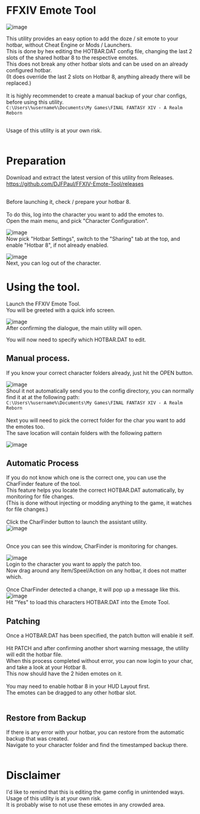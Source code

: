 # FFXIV Emote Tool

![image](https://github.com/DJFPaul/FFXIV-Emote-Tool/assets/35642602/7afb0d0c-50e6-4cdb-a892-234e6b3355bb)


This utility provides an easy option to add the doze / sit emote to your hotbar, without Cheat Engine or Mods / Launchers. <br>
This is done by hex editing the HOTBAR.DAT config file, changing the last 2 slots of the shared hotbar 8 to the respective emotes. <br>
This does not break any other hotbar slots and can be used on an already configured hotbar. <br>
(It does override the last 2 slots on Hotbar 8, anything already there will be replaced.) <br>
<br>
It is highly recommendet to create a manual backup of your char configs, before using this utility. <br>
`C:\Users\%username%\Documents\My Games\FINAL FANTASY XIV - A Realm Reborn` <br>

<br>
Usage of this utility is at your own risk.<br>
<br>

# Preparation
Download and extract the latest version of this utility from Releases. <br>
https://github.com/DJFPaul/FFXIV-Emote-Tool/releases <br>
<br>

Before launching it, check / prepare your hotbar 8. <br>
<br>
To do this, log into the character you want to add the emotes to. <br>
Open the main menu, and pick "Character Configuration". <br>

![image](https://github.com/DJFPaul/FFXIV-Emote-Tool/assets/35642602/53e1df59-2848-431b-849b-3354d0a30b04)
<br>
Now pick "Hotbar Settings", switch to the "Sharing" tab at the top, and enable "Hotbar 8", if not already enabled. <br>

![image](https://github.com/DJFPaul/FFXIV-Emote-Tool/assets/35642602/b5020429-0e0f-46a8-a5c0-2f2cb5deb309)
<br>
Next, you can log out of the character. <br>

# Using the tool.
Launch the FFXIV Emote Tool. <br>
You will be greeted with a quick info screen. <br>

![image](https://github.com/DJFPaul/FFXIV-Emote-Tool/assets/35642602/beb6f92b-4e22-4a4e-a13a-a3b3d4f814b9)
<br>
After confirming the dialogue, the main utility will open. <br>

You will now need to specify which HOTBAR.DAT to edit. <br>

## Manual process.
If you know your correct character folders already, just hit the OPEN button.

![image](https://github.com/DJFPaul/FFXIV-Emote-Tool/assets/35642602/f58380c7-7f8b-4460-a67b-d942e49eb89e)
<br>
Shoul it not automatically send you to the config directory, you can normally find it at at the following path: <br>
 `C:\Users\%username%\Documents\My Games\FINAL FANTASY XIV - A Realm Reborn` <br>
<br>
Next you will need to pick the correct folder for the char you want to add the emotes too. <br>
The save location will contain folders with the following pattern <br>

![image](https://github.com/DJFPaul/FFXIV-Emote-Tool/assets/35642602/4aca036e-0076-4e7f-8e65-ae7b1db60c3f)
<br>
## Automatic Process
If you do not know which one is the correct one, you can use the CharFinder feature of the tool. <br>
This feature helps you locate the correct HOTBAR.DAT automatically, by monitoring for file changes. <br>
(This is done without injecting or modding anything to the game, it watches for file changes.) <br>
<br>
Click the CharFinder button to launch the assistant utility.<br>
![image](https://github.com/DJFPaul/FFXIV-Emote-Tool/assets/35642602/c7c6bd58-3dd8-40d3-abd3-919d26c10287)

<br>
Once you can see this window, CharFinder is monitoring for changes. <br>

![image](https://github.com/DJFPaul/FFXIV-Emote-Tool/assets/35642602/6f76ef0e-4e84-465b-b5e2-941b07cf3357)
<br>
Login to the character you want to apply the patch too. <br>
Now drag around any Item/Speel/Action on any hotbar, it does not matter which. <br>
<br>
Once CharFinder detected a change, it will pop up a message like this. <br>
![image](https://github.com/DJFPaul/FFXIV-Emote-Tool/assets/35642602/7fbe5152-db25-47a6-9cc4-12bf6095b42f)
<br>
Hit "Yes" to load this characters HOTBAR.DAT into the Emote Tool. <br>

## Patching
Once a HOTBAR.DAT has been specified, the patch button will enable it self. <br>
<br>
Hit PATCH and after confirming another short warning message, the utility will edit the hotbar file. <br>
When this process completed without error, you can now login to your char, and take a look at your Hotbar 8. <br>
This now should have the 2 hiden emotes on it. <br>
<br>
You may need to enable hotbar 8 in your HUD Layout first. <br>
The emotes can be dragged to any other hotbar slot. <br>
<br>

## Restore from Backup
If there is any error with your hotbar, you can restore from the automatic backup that was created. <br>
Navigate to your character folder and find the timestamped backup there. <br>
<br>
# Disclaimer
I'd like to remind that this is editing the game config in unintended ways. <br>
Usage of this utility is at your own risk. <br>
It is probably wise to not use these emotes in any crowded area. <br>

